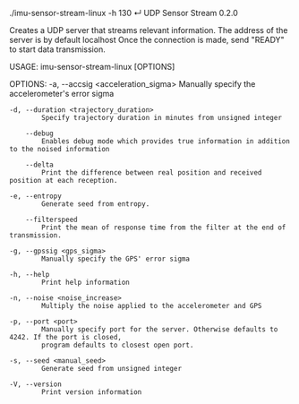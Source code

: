 ./imu-sensor-stream-linux -h                                                                                                                                    130 ↵
UDP Sensor Stream 0.2.0


Creates a UDP server that streams relevant information.
The address of the server is by default localhost
Once the connection is made, send "READY" to start data transmission.

USAGE:
    imu-sensor-stream-linux [OPTIONS]

OPTIONS:
    -a, --accsig <acceleration_sigma>
            Manually specify the accelerometer's error sigma

    -d, --duration <trajectory_duration>
            Specify trajectory duration in minutes from unsigned integer

        --debug
            Enables debug mode which provides true information in addition to the noised information

        --delta
            Print the difference between real position and received position at each reception.

    -e, --entropy
            Generate seed from entropy.

        --filterspeed
            Print the mean of response time from the filter at the end of transmission.

    -g, --gpssig <gps_sigma>
            Manually specify the GPS' error sigma

    -h, --help
            Print help information

    -n, --noise <noise_increase>
            Multiply the noise applied to the accelerometer and GPS

    -p, --port <port>
            Manually specify port for the server. Otherwise defaults to 4242. If the port is closed,
            program defaults to closest open port.

    -s, --seed <manual_seed>
            Generate seed from unsigned integer

    -V, --version
            Print version information